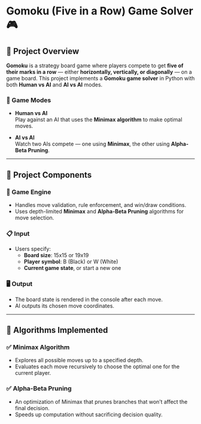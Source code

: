 # Gomoku (Five in a Row) Game Solver 🎮

## 📌 Project Overview

**Gomoku** is a strategy board game where players compete to get **five of their marks in a row** — either **horizontally, vertically, or diagonally** — on a game board. This project implements a **Gomoku game solver** in Python with both **Human vs AI** and **AI vs AI** modes.

### 🎯 Game Modes

- **Human vs AI**  
  Play against an AI that uses the **Minimax algorithm** to make optimal moves.

- **AI vs AI**  
  Watch two AIs compete — one using **Minimax**, the other using **Alpha-Beta Pruning**.

---

## 🧱 Project Components

### 🧠 Game Engine
- Handles move validation, rule enforcement, and win/draw conditions.
- Uses depth-limited **Minimax** and **Alpha-Beta Pruning** algorithms for move selection.

### 📋 Input
- Users specify:
  - **Board size**: 15x15 or 19x19
  - **Player symbol**: B (Black) or W (White)
  - **Current game state**, or start a new one

### 🖥️ Output
- The board state is rendered in the console after each move.
- AI outputs its chosen move coordinates.

---

## 🧠 Algorithms Implemented

### ✅ Minimax Algorithm
- Explores all possible moves up to a specified depth.
- Evaluates each move recursively to choose the optimal one for the current player.

### ✅ Alpha-Beta Pruning
- An optimization of Minimax that prunes branches that won’t affect the final decision.
- Speeds up computation without sacrificing decision quality.
